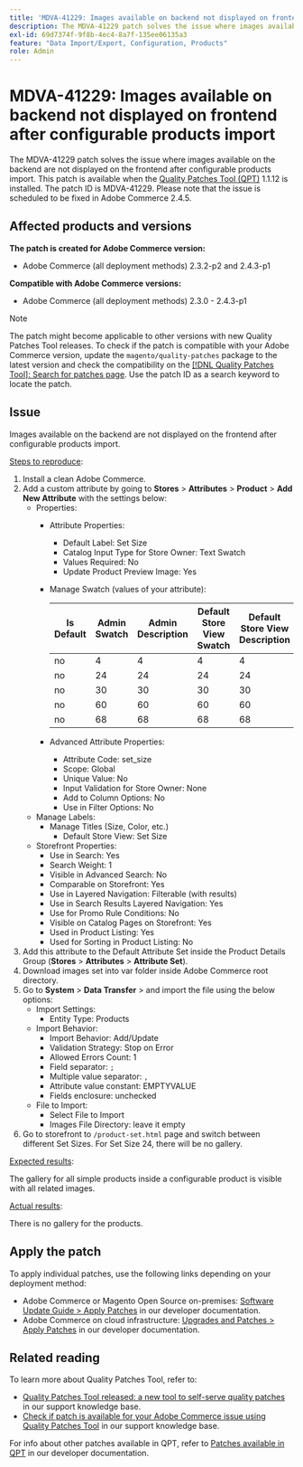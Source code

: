 ```yaml
---
title: 'MDVA-41229: Images available on backend not displayed on frontend after configurable products import'
description: The MDVA-41229 patch solves the issue where images available on the backend are not displayed on the frontend after configurable products import. This patch is available when the [Quality Patches Tool (QPT)](/help/announcements/adobe-commerce-announcements/magento-quality-patches-released-new-tool-to-self-serve-quality-patches.md) 1.1.12 is installed. The patch ID is MDVA-41229. Please note that the issue is scheduled to be fixed in Adobe Commerce 2.4.5.
exl-id: 69d7374f-9f8b-4ec4-8a7f-135ee06135a3
feature: "Data Import/Export, Configuration, Products"
role: Admin
---
```

# MDVA-41229: Images available on backend not displayed on frontend after configurable products import

The MDVA-41229 patch solves the issue where images available on the backend are not displayed on the frontend after configurable products import. This patch is available when the [Quality Patches Tool (QPT)](/help/announcements/adobe-commerce-announcements/magento-quality-patches-released-new-tool-to-self-serve-quality-patches.md) 1.1.12 is installed. The patch ID is MDVA-41229. Please note that the issue is scheduled to be fixed in Adobe Commerce 2.4.5.

## Affected products and versions

**The patch is created for Adobe Commerce version:**

* Adobe Commerce (all deployment methods) 2.3.2-p2 and 2.4.3-p1

**Compatible with Adobe Commerce versions:**

* Adobe Commerce (all deployment methods) 2.3.0 - 2.4.3-p1

>[!NOTE]
>
>The patch might become applicable to other versions with new Quality Patches Tool releases. To check if the patch is compatible with your Adobe Commerce version, update the `magento/quality-patches` package to the latest version and check the compatibility on the [[!DNL Quality Patches Tool]: Search for patches page](https://devdocs.magento.com/quality-patches/tool.html#patch-grid). Use the patch ID as a search keyword to locate the patch.

## Issue

Images available on the backend are not displayed on the frontend after configurable products import.

<u>Steps to reproduce</u>:

1. Install a clean Adobe Commerce.
1. Add a custom attribute by going to **Stores** > **Attributes** > **Product** > **Add New Attribute** with the settings below:
    * Properties:
        * Attribute Properties:
            * Default Label: Set Size
            * Catalog Input Type for Store Owner: Text Swatch
            * Values Required: No
            * Update Product Preview Image: Yes
        * Manage Swatch (values of your attribute):

            | Is Default | Admin Swatch | Admin Description | Default Store View Swatch | Default Store View Description |
            |---|---|---|---|---|
            | no | 4 | 4 | 4 | 4 |
            | no | 24 | 24 | 24 | 24 |
            | no | 30 | 30 | 30 | 30 |
            | no | 60 | 60 | 60 | 60 |
            | no | 68 | 68 | 68 | 68 |
        * Advanced Attribute Properties:
            * Attribute Code: set_size
            * Scope: Global
            * Unique Value: No
            * Input Validation for Store Owner: None
            * Add to Column Options: No
            * Use in Filter Options: No
    * Manage Labels:
        * Manage Titles (Size, Color, etc.)
            * Default Store View: Set Size
    * Storefront Properties:
        * Use in Search: Yes
        * Search Weight: 1
        * Visible in Advanced Search: No
        * Comparable on Storefront: Yes
        * Use in Layered Navigation: Filterable (with results)
        * Use in Search Results Layered Navigation: Yes
        * Use for Promo Rule Conditions: No
        * Visible on Catalog Pages on Storefront: Yes
        * Used in Product Listing: Yes
        * Used for Sorting in Product Listing: No
1. Add this attribute to the Default Attribute Set inside the Product Details Group (**Stores** > **Attributes** > **Attribute Set**).
1. Download images set into var folder inside Adobe Commerce root directory.
1. Go to **System** > **Data Transfer** > and import the file using the below options:
    * Import Settings:
        * Entity Type: Products
    * Import Behavior:
        * Import Behavior: Add/Update
        * Validation Strategy: Stop on Error
        * Allowed Errors Count: 1
        * Field separator: `;`
        * Multiple value separator: `,`
        * Attribute value constant: EMPTYVALUE
        * Fields enclosure: unchecked
    * File to Import:
        * Select File to Import
        * Images File Directory: leave it empty
1. Go to storefront to `/product-set.html` page and switch between different Set Sizes. For Set Size 24, there will be no gallery.

<u>Expected results</u>:

The gallery for all simple products inside a configurable product is visible with all related images.

<u>Actual results</u>:

There is no gallery for the products.

## Apply the patch

To apply individual patches, use the following links depending on your deployment method:

* Adobe Commerce or Magento Open Source on-premises: [Software Update Guide > Apply Patches](https://devdocs.magento.com/guides/v2.4/comp-mgr/patching/mqp.html) in our developer documentation.
* Adobe Commerce on cloud infrastructure: [Upgrades and Patches > Apply Patches](https://devdocs.magento.com/cloud/project/project-patch.html) in our developer documentation.

## Related reading

To learn more about Quality Patches Tool, refer to:

* [Quality Patches Tool released: a new tool to self-serve quality patches](/help/announcements/adobe-commerce-announcements/magento-quality-patches-released-new-tool-to-self-serve-quality-patches.md) in our support knowledge base.
* [Check if patch is available for your Adobe Commerce issue using Quality Patches Tool](/help/support-tools/patches-available-in-qpt-tool/check-patch-for-magento-issue-with-magento-quality-patches.md) in our support knowledge base.

For info about other patches available in QPT, refer to [Patches available in QPT](https://devdocs.magento.com/quality-patches/tool.html#patch-grid) in our developer documentation.
